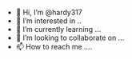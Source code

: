 - 👋 Hi, I’m @hardy317 
- 👀 I’m interested in ..
- 🌱 I’m currently learning ...
- 💞️ I’m looking to collaborate on ...
- 📫 How to reach me ....

<!---
hardy317/hardy317 is a ✨ special ✨ repository because its `README.md` (this file) appears on your GitHub profile.
You can click the Preview link to take a look at your changes.
--->
